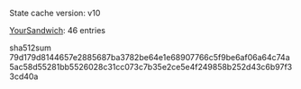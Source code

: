 State cache version: v10

[YourSandwich](https://github.com/YourSandwich): 46 entries

sha512sum 79d179d8144657e2885687ba3782be64e1e68907766c5f9be6af06a64c74a5ac58d55281bb5526028c31cc073c7b35e2ce5e4f249858b252d43c6b97f33cd40a
